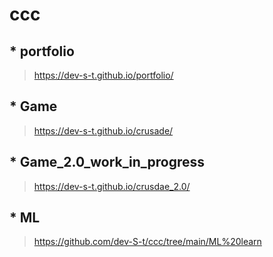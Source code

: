 # ccc

 ## * **portfolio**
> https://dev-s-t.github.io/portfolio/
 ## * **Game**
>https://dev-s-t.github.io/crusade/
## * **Game_2.0**_work_in_progress
> https://dev-s-t.github.io/crusdae_2.0/
## * **ML**
> https://github.com/dev-S-t/ccc/tree/main/ML%20learn
